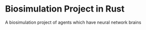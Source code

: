 # Biosimulation Project in Rust

A biosimulation project of agents which have neural network brains
